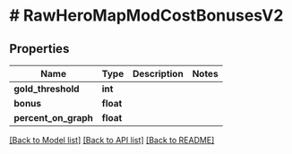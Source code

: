 # # RawHeroMapModCostBonusesV2

## Properties

Name | Type | Description | Notes
------------ | ------------- | ------------- | -------------
**gold_threshold** | **int** |  |
**bonus** | **float** |  |
**percent_on_graph** | **float** |  |

[[Back to Model list]](../../README.md#models) [[Back to API list]](../../README.md#endpoints) [[Back to README]](../../README.md)
